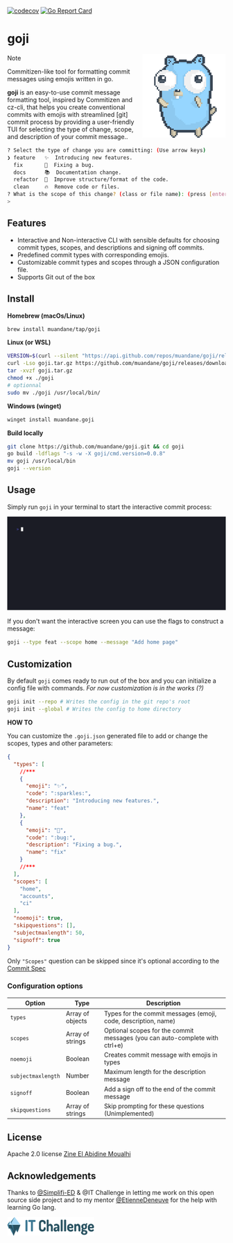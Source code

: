 [![codecov](https://codecov.io/gh/muandane/goji/branch/main/graph/badge.svg?token=0PYU31AH2S)](https://codecov.io/gh/muandane/goji) [![Go Report Card](https://goreportcard.com/badge/github.com/muandane/goji)](https://goreportcard.com/report/github.com/muandane/goji)
# goji

<img align="right" src="public/go-gopher.gif">

> [!NOTE]
> Commitizen-like tool for formatting commit messages using emojis written in go.

**goji** is an easy-to-use commit message formatting tool, inspired by Commitizen and cz-cli,
that helps you create conventional commits with emojis with streamlined [git] commit process by providing a user-friendly TUI
for selecting the type of change, scope, and description of your commit message..

```sh
? Select the type of change you are committing: (Use arrow keys)
❯ feature   ✨  Introducing new features.
  fix       🐛  Fixing a bug.
  docs      📚  Documentation change.
  refactor  🎨  Improve structure/format of the code.
  clean     🔥  Remove code or files.
? What is the scope of this change? (class or file name): (press [enter] to skip)
>
```

## Features

- Interactive and Non-interactive CLI with sensible defaults for choosing commit types, scopes, and descriptions and signing off commits.
- Predefined commit types with corresponding emojis.
- Customizable commit types and scopes through a JSON configuration file.
- Supports Git out of the box

## Install

**Homebrew (macOs/Linux)**

```sh
brew install muandane/tap/goji
```

**Linux (or WSL)**

```sh
VERSION=$(curl --silent "https://api.github.com/repos/muandane/goji/releases/latest" | jq .tag_name -r)
curl -Lso goji.tar.gz https://github.com/muandane/goji/releases/download/$VERSION/goji_${VERSION}_Linux_x86_64.tar.gz
tar -xvzf goji.tar.gz
chmod +x ./goji
# optionnal
sudo mv ./goji /usr/local/bin/
```

**Windows (winget)**

```sh
winget install muandane.goji
```

**Build locally**

```sh
git clone https://github.com/muandane/goji.git && cd goji
go build -ldflags "-s -w -X goji/cmd.version=0.0.8"
mv goji /usr/local/bin
goji --version
```

## Usage

Simply run `goji` in your terminal to start the interactive commit process:

![Goji gif](public/goji-demo.gif)

If you don't want the interactive screen you can use the flags to construct a message:

```sh
goji --type feat --scope home --message "Add home page"
```

## Customization

By default `goji` comes ready to run out of the box and you can initialize a config file with commands. _For now customization is in the works (?)_

```sh
goji init --repo # Writes the config in the git repo's root
goji init --global # Writes the config to home directory
```

**HOW TO**

You can customize the `.goji.json` generated file to add or change the scopes, types and other parameters:

```json
{
  "types": [
    //***
    {
      "emoji": "✨",
      "code": ":sparkles:",
      "description": "Introducing new features.",
      "name": "feat"
    },
    {
      "emoji": "🐛",
      "code": ":bug:",
      "description": "Fixing a bug.",
      "name": "fix"
    }
    //***
  ],
  "scopes": [
    "home",
    "accounts",
    "ci"
  ],
  "noemoji": true,
  "skipquestions": [],
  "subjectmaxlength": 50,
  "signoff": true
}
```

Only `"Scopes"` question can be skipped since it's optional according to the [Commit Spec](https://www.conventionalcommits.org/en/v1.0.0/)

### Configuration options

| Option | Type | Description |
| ------ | ---- | ----------- |
| `types` | Array of objects | Types for the commit messages (emoji, code, description, name) |
| `scopes` | Array of strings | Optional scopes for the commit messages (you can auto-complete with ctrl+e) |
| `noemoji` | Boolean | Creates commit message with emojis in types |
| `subjectmaxlength` | Number | Maximum length for the description message |
| `signoff` | Boolean | Add a sign off to the end of the commit message |
| `skipquestions` | Array of strings | Skip prompting for these questions (Unimplemented)|

## License

Apache 2.0 license [Zine El Abidine Moualhi](https://www.linkedin.com/in/zinemoualhi/)

## Acknowledgements

Thanks to [@Simplifi-ED](https://www.simplified.fr) & @IT Challenge in letting me work on this open source side project and to my mentor [@EtienneDeneuve](https://github.com/EtienneDeneuve) for the help with learning Go lang.

<img align="center" src="public/logo.svg"  alt="IT Challenge" width="200"/>

<!-- adding pre-commit hook doc for goji check -->

